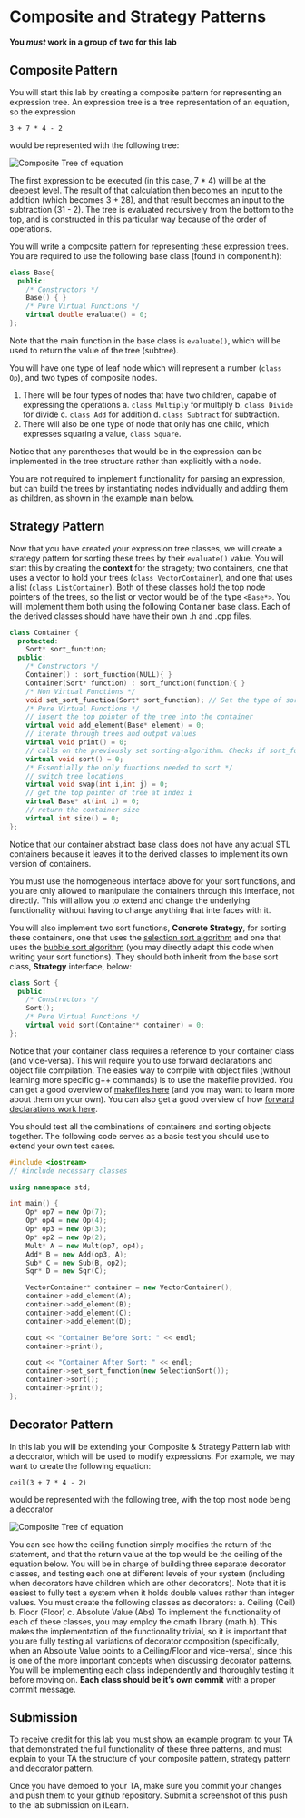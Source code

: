 # Composite and Strategy Patterns
**You *must* work in a group of two for this lab**

## Composite Pattern
You will start this lab by creating a composite pattern for representing an expression tree. An expression tree is a tree representation of an equation, so the expression 
```
3 + 7 * 4 - 2
```
would be represented with the following tree:

![Composite Tree of equation](https://github.com/cs100/lab04_composite-strategy/blob/master/Images/CompositeTree.png)

The first expression to be executed (in this case, 7 * 4) will be at the deepest level. The result of that calculation then becomes an input to the addition (which becomes 3 + 28), and that result becomes an input to the subtraction (31 - 2). The tree is evaluated recursively from the bottom to the top, and is constructed in this particular way because of the order of operations.

You will write a composite pattern for representing these expression trees. You are required to use the following base class (found in component.h):
```c++
class Base{
  public: 
    /* Constructors */
    Base() { }
    /* Pure Virtual Functions */
    virtual double evaluate() = 0;
};
```
Note that  the main function in the base class is `evaluate()`, which will be used to return the value of the tree (subtree). 

You will have one type of leaf node which will represent a number (`class Op`), and two types of composite nodes. 
1. There will be four types of nodes that have two children, capable of expressing the operations
  a. `class Multiply` for multiply
  b. `class Divide` for divide
  c. `class Add` for addition
  d. `class Subtract` for subtraction.
2. There will also be one type of node that only has one child, which expresses squaring a value, `class Square`.

Notice that any parentheses that would be in the expression can be implemented in the tree structure rather than explicitly with a node. 

You are not required to implement functionality for parsing an expression, but can build the trees by instantiating nodes individually and adding them as children, as shown in the example main below. 

## Strategy Pattern
Now that you have created your expression tree classes, we will create a strategy pattern for sorting these trees by their `evaluate()` value. You will start this by creating the **context** for the stragety; two containers, one that uses a vector to hold your trees (`class VectorContainer`), and one that uses a list (`class ListContainer`). Both of these classes hold the top node pointers of the trees, so the list or vector would be of the type `<Base*>`. You will implement them both using the following Container base class. Each of the derived classes should have have their own .h and .cpp files. 
```c++
class Container {
  protected: 
    Sort* sort_function;
  public:
    /* Constructors */
    Container() : sort_function(NULL){ }
    Container(Sort* function) : sort_function(function){ }
    /* Non Virtual Functions */
    void set_sort_function(Sort* sort_function); // Set the type of sorting algorithm
    /* Pure Virtual Functions */
    // insert the top pointer of the tree into the container
    virtual void add_element(Base* element) = 0;
    // iterate through trees and output values
    virtual void print() = 0;
    // calls on the previously set sorting-algorithm. Checks if sort_function is not null, throw exception if otherwise
    virtual void sort() = 0;
    /* Essentially the only functions needed to sort */
    // switch tree locations
    virtual void swap(int i,int j) = 0;
    // get the top pointer of tree at index i
    virtual Base* at(int i) = 0;
    // return the container size
    virtual int size() = 0;
};
```
Notice that our container abstract base class does not have any actual STL containers because it leaves it to the derived classes to implement its own version of containers. 

You must use the homogeneous interface above for your sort functions, and you are only allowed to manipulate the containers through this interface, not directly. This will allow you to extend and change the underlying functionality without having to change anything that interfaces with it. 

You will also implement two sort functions, **Concrete Strategy**, for sorting these containers, one that uses the [selection sort algorithm](http://mathbits.com/MathBits/CompSci/Arrays/Selection.htm) and one that uses the [bubble sort algorithm](http://mathbits.com/MathBits/CompSci/Arrays/Bubble.htm) (you may directly adapt this code when writing your sort functions). They should both inherit from the base sort class, **Strategy** interface, below:
```c++
class Sort {
  public:
    /* Constructors */
    Sort();
    /* Pure Virtual Functions */
    virtual void sort(Container* container) = 0;
};
```
Notice that your container class requires a reference to your container class (and vice-versa). This will require you to use forward declarations and object file compilation. The easies way to compile with object files (without learning more specific g++ commands) is to use the makefile provided. You can get a good overview of [makefiles here](http://mrbook.org/blog/tutorials/make/) (and you may want to learn more about them on your own). You can also get a good overview of how [forward declarations work here](http://www.umich.edu/~eecs381/handouts/IncompleteDeclarations.pdf).

You should test all the combinations of containers and sorting objects together. The following code serves as a basic test you should use to extend your own test cases. 
```c++
#include <iostream>
// #include necessary classes

using namespace std;

int main() {
    Op* op7 = new Op(7);
    Op* op4 = new Op(4);
    Op* op3 = new Op(3);
    Op* op2 = new Op(2);
    Mult* A = new Mult(op7, op4);
    Add* B = new Add(op3, A);
    Sub* C = new Sub(B, op2);
    Sqr* D = new Sqr(C);

    VectorContainer* container = new VectorContainer();
    container->add_element(A);
    container->add_element(B);
    container->add_element(C);
    container->add_element(D);

    cout << "Container Before Sort: " << endl;
    container->print();

    cout << "Container After Sort: " << endl;
    container->set_sort_function(new SelectionSort());
    container->sort();
    container->print();
};
```

## Decorator Pattern 
In this lab you will be extending your Composite & Strategy Pattern lab with a decorator, which will be used to modify expressions. For example, we may want to create the following equation:
```
ceil(3 + 7 * 4 - 2)
```
would be represented with the following tree, with the top most node being a decorator

![Composite Tree of equation](https://github.com/cs100/lab04_composite-strategy/blob/master/Images/CompositeTree.png)

You can see how the ceiling function simply modifies the return of the statement, and that the return value at the top would be the ceiling of the equation below. You will be in charge of building three separate decorator classes, and testing each one at different levels of your system (including when decorators have children which are other decorators). Note that it is easiest to fully test a system when it holds double values rather than integer values. You must create the following classes as decorators:
  a. Ceiling (Ceil)
  b. Floor (Floor)
  c. Absolute Value (Abs)
To implement the functionality of each of these classes, you may employ the cmath library (math.h). This makes the implementation of the functionality trivial, so it is important that you are fully testing all variations of decorator composition (specifically, when an Absolute Value points to a Ceiling/Floor and vice-versa), since this is one of the more important concepts when discussing decorator patterns. You will be implementing each class independently and thoroughly testing it before moving on. **Each class should be it’s own commit** with a proper commit message.

## Submission
To receive credit for this lab you must show an example program to your TA that demonstrated the full functionality of these three patterns, and must explain to your TA the structure of your composite pattern, strategy pattern and decorator pattern. 

Once you have demoed to your TA, make sure you commit your changes and push them to your github repository. Submit a screenshot of this push to the lab submission on iLearn. 
